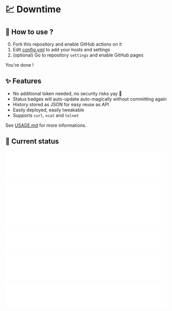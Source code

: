 # 💹 Downtime

## 💬 How to use ?

0. Fork this repository and enable GitHub actions on it
1. Edit [config.yml](/config.yml) to add your hosts and settings
2. (optional) Go to repository `settings` and enable GitHub pages

You're done !

## ✨ Features

* No additional token needed, no security risks yay 🎉
* Status badges will auto-update auto-magically without committing again
* History stored as JSON for easy reuse as API
* Easily deployed, easily tweakable
* Supports `curl`, `ncat` and `telnet`

See [USAGE.md](/USAGE.md) for more informations.

## 🚥 Current status

<!-- <downtime-status> -->
![Google](/status/google.com-443.svg)
![Downtime repository](/status/github.com-lowlighter-downtime-443.svg)
![Google DNS](/status/8.8.8.8-53.svg)
![Unavailable website](/status/unavailable.website.com-443.svg)
![Sodexo3](/status/sodexo3.baplicada.cl-443.svg)
![PowerBI Sodexo](/status/https---sodexo.baplicada.cl-PBIS-Biometria-Servicio-ServicioSodexoAsistencia-443.svg)
<!-- <downtime-status/> -->
